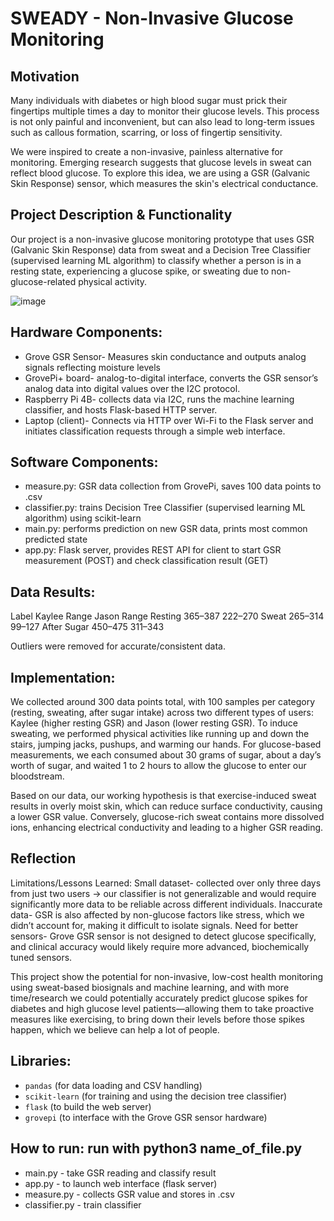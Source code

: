 # SWEADY - Non-Invasive Glucose Monitoring

## Motivation
Many individuals with diabetes or high blood sugar must prick their fingertips multiple times a day to monitor their glucose levels. This process is not only painful and inconvenient, but can also lead to long-term issues such as callous formation, scarring, or loss of fingertip sensitivity.

We were inspired to create a non-invasive, painless alternative for monitoring. Emerging research suggests that glucose levels in sweat can reflect blood glucose. To explore this idea, we are using a GSR (Galvanic Skin Response) sensor, which measures the skin's electrical conductance.

## Project Description & Functionality
Our project is a non-invasive glucose monitoring prototype that uses GSR (Galvanic Skin Response) data from sweat and a Decision Tree Classifier (supervised learning ML algorithm) to classify whether a person is in a resting state, experiencing a glucose spike, or sweating due to non-glucose-related physical activity. 

![image](https://github.com/user-attachments/assets/f104be34-35f8-4540-ac61-859a240da887)

## Hardware Components: 
- Grove GSR Sensor- Measures skin conductance and outputs analog signals reflecting moisture levels
- GrovePi+ board- analog-to-digital interface, converts the GSR sensor’s analog data into digital values over the I2C protocol.
- Raspberry Pi 4B- collects data via I2C, runs the machine learning classifier, and hosts Flask-based HTTP server.
- Laptop (client)- Connects via HTTP over Wi-Fi to the Flask server and initiates classification requests through a simple web interface.

## Software Components:
- measure.py: GSR data collection from GrovePi, saves 100 data points to .csv
- classifier.py: trains Decision Tree Classifier (supervised learning ML algorithm) using scikit-learn
- main.py: performs prediction on new GSR data, prints most common predicted state 
- app.py: Flask server, provides REST API for client to start GSR measurement (POST) and check classification result (GET)

## Data Results:
Label	       Kaylee Range	Jason Range
Resting	 	    365–387	   222–270
Sweat	         265–314	  99–127
After Sugar	   450–475	  311–343

Outliers were removed for accurate/consistent data. 

## Implementation:
We collected around 300 data points total, with 100 samples per category (resting, sweating, after sugar intake) across two different types of users: Kaylee (higher resting GSR) and Jason (lower resting GSR). To induce sweating, we performed physical activities like running up and down the stairs, jumping jacks, pushups, and warming our hands. For glucose-based measurements, we each consumed about 30 grams of sugar, about a day’s worth of sugar, and waited 1 to 2 hours to allow the glucose to enter our bloodstream. 

Based on our data, our working hypothesis is that exercise-induced sweat results in overly moist skin, which can reduce surface conductivity, causing a lower GSR value. Conversely, glucose-rich sweat contains more dissolved ions, enhancing electrical conductivity and leading to a higher GSR reading.

## Reflection
Limitations/Lessons Learned: 
Small dataset- collected over only three days from just two users → our classifier is not generalizable and would require significantly more data to be reliable across different individuals. 
Inaccurate data- GSR is also affected by non-glucose factors like stress, which we didn’t account for, making it difficult to isolate signals. 
Need for better sensors- Grove GSR sensor is not designed to detect glucose specifically, and clinical accuracy would likely require more advanced, biochemically tuned sensors.

This project show the potential for non-invasive, low-cost health monitoring using sweat-based biosignals and machine learning, and with more time/research we could potentially accurately predict glucose spikes for diabetes and high glucose level patients—allowing them to take proactive measures like exercising, to bring down their levels before those spikes happen, which we believe can help a lot of people.


## Libraries: 
- `pandas` (for data loading and CSV handling)
- `scikit-learn` (for training and using the decision tree classifier)
- `flask` (to build the web server)
- `grovepi` (to interface with the Grove GSR sensor hardware)

## How to run: run with python3 name_of_file.py
- main.py - take GSR reading and classify result 
- app.py - to launch web interface (flask server)
- measure.py - collects GSR value and stores in .csv 
- classifier.py - train classifier 

